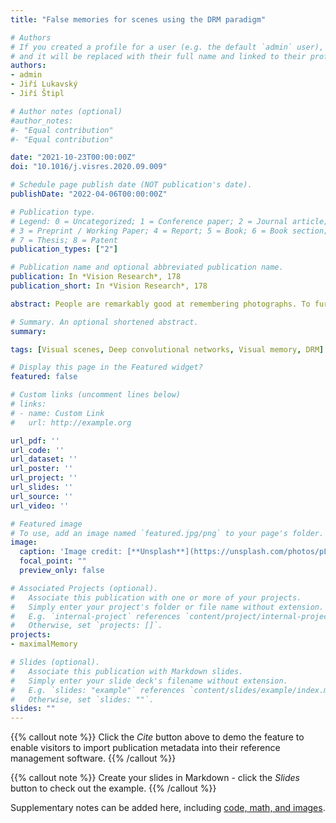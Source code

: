 ```yaml
---
title: "False memories for scenes using the DRM paradigm"

# Authors
# If you created a profile for a user (e.g. the default `admin` user), write the username (folder name) here 
# and it will be replaced with their full name and linked to their profile.
authors:
- admin
- Jiří Lukavský
- Jiří Štipl

# Author notes (optional)
#author_notes:
#- "Equal contribution"
#- "Equal contribution"

date: "2021-10-23T00:00:00Z"
doi: "10.1016/j.visres.2020.09.009"

# Schedule page publish date (NOT publication's date).
publishDate: "2022-04-06T00:00:00Z"

# Publication type.
# Legend: 0 = Uncategorized; 1 = Conference paper; 2 = Journal article;
# 3 = Preprint / Working Paper; 4 = Report; 5 = Book; 6 = Book section;
# 7 = Thesis; 8 = Patent
publication_types: ["2"]

# Publication name and optional abbreviated publication name.
publication: In *Vision Research*, 178
publication_short: In *Vision Research*, 178

abstract: People are remarkably good at remembering photographs. To further investigate the nature of the stored representations and the fidelity of human memories, it would be useful to evaluate the visual similarity of stimuli presented in experiments. Here, we explored the possible use of convolutional neural networks (CNN) as a measure of perceptual or representational similarity of visual scenes with respect to visual memory research. In Experiment 1, we presented participants with sets of nine images from the same scene category and tested whether they were able to detect the most distant scene in the image space defined by CNN. Experiment 2 was a visual variant of the Deese-Roediger-McDermott paradigm. We asked participants to remember a set of photographs from the same scene category. The photographs were preselected based on their distance to a particular visual prototype (defined as centroid of the image space). In the recognition test, we observed higher false alarm rates for scenes closer to this visual prototype. Our findings show that the similarity measured by CNN is reflected in human behavior: people can detect odd-one-out scenes or be lured to false alarms with similar stimuli. This method can be used for further studies regarding visual memory for complex scenes.

# Summary. An optional shortened abstract.
summary: 

tags: [Visual scenes, Deep convolutional networks, Visual memory, DRM]

# Display this page in the Featured widget?
featured: false

# Custom links (uncomment lines below)
# links:
# - name: Custom Link
#   url: http://example.org

url_pdf: ''
url_code: ''
url_dataset: ''
url_poster: ''
url_project: ''
url_slides: ''
url_source: ''
url_video: ''

# Featured image
# To use, add an image named `featured.jpg/png` to your page's folder. 
image:
  caption: 'Image credit: [**Unsplash**](https://unsplash.com/photos/pLCdAaMFLTE)'
  focal_point: ""
  preview_only: false

# Associated Projects (optional).
#   Associate this publication with one or more of your projects.
#   Simply enter your project's folder or file name without extension.
#   E.g. `internal-project` references `content/project/internal-project/index.md`.
#   Otherwise, set `projects: []`.
projects:
- maximalMemory

# Slides (optional).
#   Associate this publication with Markdown slides.
#   Simply enter your slide deck's filename without extension.
#   E.g. `slides: "example"` references `content/slides/example/index.md`.
#   Otherwise, set `slides: ""`.
slides: ""
---
```


{{% callout note %}}
Click the *Cite* button above to demo the feature to enable visitors to import publication metadata into their reference management software.
{{% /callout %}}

{{% callout note %}}
Create your slides in Markdown - click the *Slides* button to check out the example.
{{% /callout %}}

Supplementary notes can be added here, including [code, math, and images](https://osf.io/sqjbn/).
